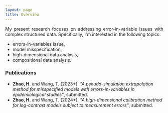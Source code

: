 ```yaml
---
layout: page
title: Overview
---
```


<p align="justify">
My present research focuses on addressing error-in-variable issues with complex structured data. Specifically, I'm interested in the following topics:
  
  - errors-in-variables issue,
  - model misspecification,
  - high-dimensional data analysis,
  - compositional data analysis.

### Publications
- **Zhao, H.** and Wang, T. (2023+). _"A pseudo-simulation extrapolation method for misspecified models with errors-in-variables in epidemiological studies"_, submitted.
- **Zhao, H.** and Wang, T. (2024+). _"A high-dimensional calibration method for log-contrast models subject to measurement errors"_, submitted.

